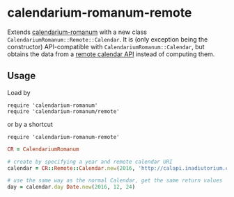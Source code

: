 # calendarium-romanum-remote

Extends [calendarium-romanum][caro] with a new class
`CalendariumRomanum::Remote::Calendar`.
It is (only exception being the constructor) API-compatible
with `CalendariumRomanum::Calendar`, but obtains the data
from a [remote calendar API][calapi] instead of computing them.

## Usage

Load by

```
require 'calendarium-romanum'
require 'calendarium-romanum/remote'
```

or by a shortcut

```
require 'calendarium-romanum-remote'
```

```ruby
CR = CalendariumRomanum

# create by specifying a year and remote calendar URI
calendar = CR::Remote::Calendar.new(2016, 'http://calapi.inadiutorium.cz/api/v0/en/calendars/general-la/')

# use the same way as the normal Calendar, get the same return values
day = calendar.day Date.new(2016, 12, 24)
```

[caro]: https://github.com/igneus/calendarium-romanum
[calapi]: https://github.com/igneus/church-calendar-api
